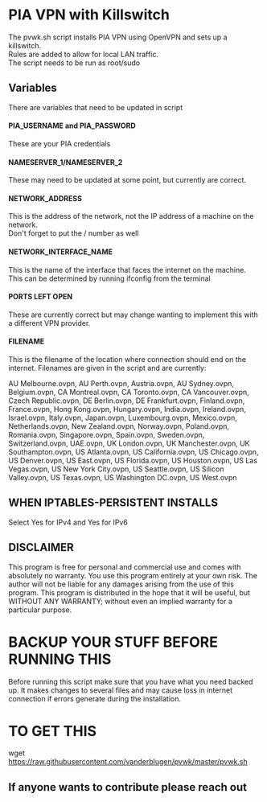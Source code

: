 # PIA VPN with Killswitch

The pvwk.sh script installs PIA VPN using OpenVPN and sets up a killswitch.  
Rules are added to allow for local LAN traffic.  
The script needs to be run as root/sudo

## Variables
There are variables that need to be updated in script

#### PIA_USERNAME and PIA_PASSWORD
These are your PIA credentials
    
#### NAMESERVER_1/NAMESERVER_2
These may need to be updated at some point, but currently are correct.

#### NETWORK_ADDRESS
This is the address of the network, not the IP address of a machine on the network.  
Don't forget to put the / number as well

#### NETWORK_INTERFACE_NAME
This is the name of the interface that faces the internet on the machine.  
This can be determined by running ifconfig from the terminal

#### PORTS LEFT OPEN
These are currently correct but may change wanting to implement this with a different VPN provider.

#### FILENAME
This is the filename of the location where connection should end on the internet.
Filenames are given in the script and are currently:

AU Melbourne.ovpn, AU Perth.ovpn, Austria.ovpn, AU Sydney.ovpn, Belgium.ovpn, CA Montreal.ovpn, CA Toronto.ovpn, CA Vancouver.ovpn, Czech Republic.ovpn, DE Berlin.ovpn, DE Frankfurt.ovpn, Finland.ovpn, France.ovpn, Hong Kong.ovpn, Hungary.ovpn, India.ovpn, Ireland.ovpn, Israel.ovpn, Italy.ovpn, Japan.ovpn, Luxembourg.ovpn, Mexico.ovpn, Netherlands.ovpn, New Zealand.ovpn, Norway.ovpn, Poland.ovpn, Romania.ovpn, Singapore.ovpn, Spain.ovpn, Sweden.ovpn, Switzerland.ovpn, UAE.ovpn, UK London.ovpn, UK Manchester.ovpn, UK Southampton.ovpn, US Atlanta.ovpn, US California.ovpn, US Chicago.ovpn, US Denver.ovpn, US East.ovpn, US Florida.ovpn, US Houston.ovpn, US Las Vegas.ovpn, US New York City.ovpn, US Seattle.ovpn, US Silicon Valley.ovpn, US Texas.ovpn, US Washington DC.ovpn, US West.ovpn

## WHEN IPTABLES-PERSISTENT INSTALLS
Select Yes for IPv4 and Yes for IPv6

## DISCLAIMER
This program is free for personal and commercial use and comes with absolutely no warranty. You use this program entirely at your own risk. The author will not be liable for any damages arising from the use of this program. This program is distributed in the hope that it will be useful, but WITHOUT ANY WARRANTY; without even an implied warranty for a particular purpose.

# BACKUP YOUR STUFF BEFORE RUNNING THIS
Before running this script make sure that you have what you need backed up.
It makes changes to several files and may cause loss in internet connection if errors generate during the installation.

# TO GET THIS 
wget https://raw.githubusercontent.com/vanderblugen/pvwk/master/pvwk.sh


## If anyone wants to contribute please reach out
